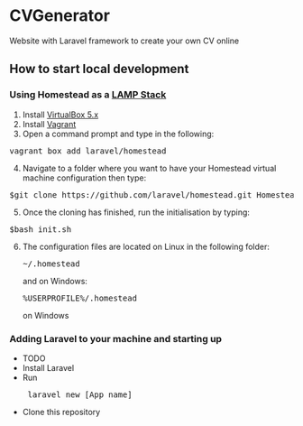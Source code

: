 # CVGenerator
Website with Laravel framework to create your own CV online

## How to start local development
### Using Homestead as a [LAMP Stack](https://en.wikipedia.org/wiki/LAMP_(software_bundle))
1. Install [VirtualBox 5.x](https://www.virtualbox.org/wiki/Downloads)
2. Install [Vagrant](http://www.vagrantup.com/downloads.html)
3. Open a command prompt and type in the following:
  <pre>vagrant box add laravel/homestead</pre>
4. Navigate to a folder where you want to have your Homestead virtual machine configuration then type:
  <pre>$git clone https://github.com/laravel/homestead.git Homestead</pre>
5. Once the cloning has finished, run the initialisation by typing:
  <pre>$bash init.sh</pre>
6. The configuration files are located on Linux in the following folder: <pre>~/.homestead</pre> and on Windows: <pre>
%USERPROFILE%/.homestead</pre> on Windows

### Adding Laravel to your machine and starting up
- TODO
- Install Laravel
- Run <pre> laravel new [App name]</pre>
- Clone this repository
